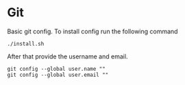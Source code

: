 # Git

Basic git config. To install config run the following command

```
./install.sh
```

After that provide the username and email.

```
git config --global user.name ""
git config --global user.email ""
```
